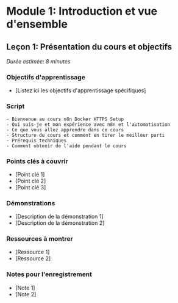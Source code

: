 # Module 1: Introduction et vue d'ensemble
## Leçon 1: Présentation du cours et objectifs

*Durée estimée: 8 minutes*

### Objectifs d'apprentissage
- [Listez ici les objectifs d'apprentissage spécifiques]

### Script

```
- Bienvenue au cours n8n Docker HTTPS Setup
- Qui suis-je et mon expérience avec n8n et l'automatisation
- Ce que vous allez apprendre dans ce cours
- Structure du cours et comment en tirer le meilleur parti
- Prérequis techniques
- Comment obtenir de l'aide pendant le cours
```

### Points clés à couvrir
- [Point clé 1]
- [Point clé 2]
- [Point clé 3]

### Démonstrations
- [Description de la démonstration 1]
- [Description de la démonstration 2]

### Ressources à montrer
- [Ressource 1]
- [Ressource 2]

### Notes pour l'enregistrement
- [Note 1]
- [Note 2]
